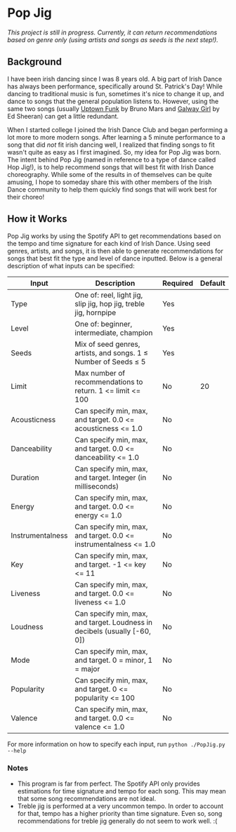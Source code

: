 # Pop Jig
_This project is still in progress. Currently, it can return recommendations based on genre only (using artists and songs as seeds is the next step!)._


## Background

I have been irish dancing since I was 8 years old. A big part of Irish Dance has always been performance, specifically around St. Patrick's Day! While dancing to traditional music is fun, sometimes it's nice to change it up, and dance to songs that the general population listens to. However, using the same two songs (usually [Uptown Funk](https://open.spotify.com/album/3vLaOYCNCzngDf8QdBg2V1?highlight=spotify:track:32OlwWuMpZ6b0aN2RZOeMS) by Bruno Mars and [Galway Girl](https://open.spotify.com/album/3T4tUhGYeRNVUGevb0wThu?highlight=spotify:track:0afhq8XCExXpqazXczTSve) by Ed Sheeran) can get a little redundant.

When I started college I joined the Irish Dance Club and began performing a lot more to more modern songs. After learning a 5 minute performance to a song that did _not_ fit irish dancing well, I realized that finding songs to fit wasn't quite as easy as I first imagined. So, my idea for Pop Jig was born. The intent behind Pop Jig (named in reference to a type of dance called Hop Jig!), is to help recommend songs that will best fit with Irish Dance choreography. While some of the results in of themselves can be quite amusing, I hope to someday share this with other members of the Irish Dance community to help them quickly find songs that will work best for their choreo!

## How it Works

Pop Jig works by using the Spotify API to get recommendations based on the tempo and time signature for each kind of Irish Dance. Using seed genres, artists, and songs, it is then able to generate recommendations for songs that best fit the type and level of dance inputted. Below is a general description of what inputs can be specified:

| Input            | Description                                                              | Required | Default |
|------------------|--------------------------------------------------------------------------|----------|---------|
| Type             | One of: reel, light jig, slip jig, hop jig, treble jig, hornpipe         | Yes      |         |
| Level            | One of: beginner, intermediate, champion                                 | Yes      |         |
| Seeds            | Mix of seed genres, artists, and songs. 1 ≤ Number of Seeds ≤ 5          | Yes      |         |
| Limit            | Max number of recommendations to return. 1 <= limit <= 100               | No       | 20      |
| Acousticness     | Can specify min, max, and target. 0.0 <= acousticness <= 1.0             | No       |         |
| Danceability     | Can specify min, max, and target. 0.0 <= danceability <= 1.0             | No       |         |
| Duration         | Can specify min, max, and target. Integer (in milliseconds)              | No       |         |
| Energy           | Can specify min, max, and target. 0.0 <= energy <= 1.0                   | No       |         |
| Instrumentalness | Can specify min, max, and target. 0.0 <= instrumentalness <= 1.0         | No       |         |
| Key              | Can specify min, max, and target. -1 <= key <= 11                        | No       |         |
| Liveness         | Can specify min, max, and target. 0.0 <= liveness <= 1.0                 | No       |         |
| Loudness         | Can specify min, max, and target. Loudness in decibels (usually [-60, 0]) | No       |         |
| Mode             | Can specify min, max, and target. 0 = minor, 1 = major                   | No       |         |
| Popularity       | Can specify min, max, and target. 0 <= popularity <= 100                 | No       |         |
| Valence          | Can specify min, max, and target. 0.0 <= valence <= 1.0                  | No       |         |

For more information on how to specify each input, run ```python ./PopJig.py --help```

### Notes
* This program is far from perfect. The Spotify API only provides estimations for time signature and tempo for each song. This may mean that some song recommendations are not ideal.
* Treble jig is performed at a very uncommon tempo. In order to account for that, tempo has a higher priority than time signature. Even so, song recommendations for treble jig generally do not seem to work well. :(
